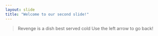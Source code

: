 ```yaml
---
layout: slide
title: "Welcome to our second slide!"
---
```

>Revenge is a dish best served cold
Use the left arrow to go back!
